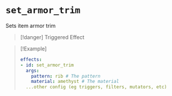 # `set_armor_trim`

Sets item armor trim

> [!danger] Triggered Effect

> [!Example]
> ```yaml
> effects:
> - id: set_armor_trim
>   args:
>     pattern: rib # The pattern
>     material: amethyst # The material
>   ...other config (eg triggers, filters, mutators, etc)
> ```

